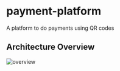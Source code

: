 # payment-platform
A platform to do payments using QR codes



## Architecture Overview

![overview](https://raw.githubusercontent.com/joseteodoro/payment-platform/master/docs/solution-architecture.png)
